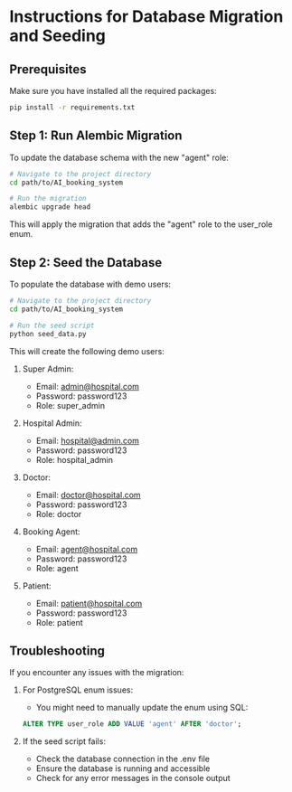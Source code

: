 # Instructions for Database Migration and Seeding

## Prerequisites

Make sure you have installed all the required packages:

```bash
pip install -r requirements.txt
```

## Step 1: Run Alembic Migration

To update the database schema with the new "agent" role:

```bash
# Navigate to the project directory
cd path/to/AI_booking_system

# Run the migration
alembic upgrade head
```

This will apply the migration that adds the "agent" role to the user_role enum.

## Step 2: Seed the Database

To populate the database with demo users:

```bash
# Navigate to the project directory
cd path/to/AI_booking_system

# Run the seed script
python seed_data.py
```

This will create the following demo users:

1. Super Admin:
   - Email: admin@hospital.com
   - Password: password123
   - Role: super_admin

2. Hospital Admin:
   - Email: hospital@admin.com
   - Password: password123
   - Role: hospital_admin

3. Doctor:
   - Email: doctor@hospital.com
   - Password: password123
   - Role: doctor

4. Booking Agent:
   - Email: agent@hospital.com
   - Password: password123
   - Role: agent

5. Patient:
   - Email: patient@hospital.com
   - Password: password123
   - Role: patient

## Troubleshooting

If you encounter any issues with the migration:

1. For PostgreSQL enum issues:
   - You might need to manually update the enum using SQL:
   ```sql
   ALTER TYPE user_role ADD VALUE 'agent' AFTER 'doctor';
   ```

2. If the seed script fails:
   - Check the database connection in the .env file
   - Ensure the database is running and accessible
   - Check for any error messages in the console output